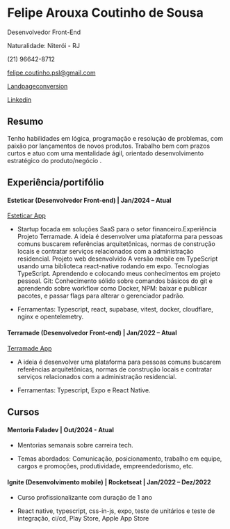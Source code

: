 
# Felipe Arouxa Coutinho de Sousa <br/>

Desenvolvedor Front-End <br/>

Naturalidade: Niterói - RJ <br/>

(21) 96642-8712 <br/>

felipe.coutinho.psl@gmail.com <br/>

[Landpageconversion](https://esteticarapp.decortise.com.br/dashboard/PDV) <br/>

[Linkedin](https://www.linkedin.com/in/felipe-a-dev♨-565b6a208/) 

## Resumo

Tenho habilidades em lógica, programação e resolução de problemas, com paixão por lançamentos de novos produtos. Trabalho bem com prazos curtos e atuo com uma mentalidade ágil, orientado desenvolvimento estratégico do produto/negócio .

## Experiência/portifólio

#### Esteticar (Desenvolvedor Front-end) | Jan/2024 – Atual
[Esteticar App](https://esteticarapp.decortise.com.br/dashboard/PDV)  

- Startup focada em soluções SaaS para o setor financeiro.Experiência Projeto Terramade. A ideia é desenvolver uma plataforma para pessoas comuns buscarem referências arquitetônicas, normas de construção locais e contratar serviços relacionados com a administração residencial. Projeto web desenvolvido A versão mobile em TypeScript usando uma biblioteca react-native rodando em expo. Tecnologias TypeScript. Aprendendo e colocando meus conhecimentos em projeto pessoal. Git: Conhecimento sólido sobre comandos básicos do git e aprendendo sobre workflow como Docker, NPM: baixar e publicar pacotes, e passar flags para alterar o gerenciador padrão.

- Ferramentas: Typescript, react, supabase, vitest, docker, cloudflare, nginx e opentelemetry.

#### Terramade (Desenvolvedor Front-end) | Jan/2022 – Atual
[Terramade App](https://esteticarapp.decortise.com.br/dashboard/PDV)  

- A ideia é desenvolver uma plataforma para pessoas comuns buscarem referências arquitetônicas, normas de construção locais e contratar serviços relacionados com a administração residencial.

- Ferramentas: Typescript, Expo e React Native.

## Cursos

#### Mentoria Faladev | Out/2024 - Atual

- Mentorias semanais sobre carreira tech.
  
- Temas abordados: Comunicação, posicionamento, trabalho em equipe, cargos e promoções, produtividade, empreendedorismo, etc.

#### Ignite (Desenvolvimento mobile) | Rocketseat | Jan/2022 – Dez/2022

- Curso profissionalizante com duração de 1 ano

- React native, typescript, css-in-js, expo, teste de unitários e teste de integração, ci/cd, Play Store, Apple App Store



